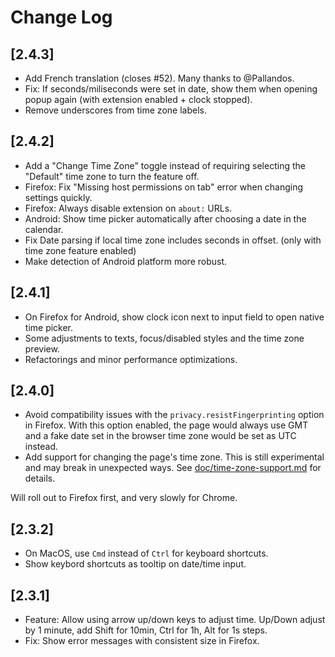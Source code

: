 # Change Log

## [2.4.3]

- Add French translation (closes #52). Many thanks to @Pallandos.
- Fix: If seconds/miliseconds were set in date, show them when opening popup again (with extension enabled + clock stopped).
- Remove underscores from time zone labels.

## [2.4.2]

- Add a "Change Time Zone" toggle instead of requiring selecting the "Default" time zone to turn the feature off.
- Firefox: Fix "Missing host permissions on tab" error when changing settings quickly.
- Firefox: Always disable extension on `about:` URLs.
- Android: Show time picker automatically after choosing a date in the calendar.
- Fix Date parsing if local time zone includes seconds in offset. (only with time zone feature enabled)
- Make detection of Android platform more robust.

## [2.4.1]

- On Firefox for Android, show clock icon next to input field to open native time picker.
- Some adjustments to texts, focus/disabled styles and the time zone preview.
- Refactorings and minor performance optimizations.

## [2.4.0]

- Avoid compatibility issues with the `privacy.resistFingerprinting` option in Firefox. With this option enabled, the page would always use GMT and a fake date set in the browser time zone would be set as UTC instead.
- Add support for changing the page's time zone. This is still experimental and may break in unexpected ways. See [doc/time-zone-support.md](doc/time-zone-support.md) for details.

Will roll out to Firefox first, and very slowly for Chrome.

## [2.3.2]

- On MacOS, use `Cmd` instead of `Ctrl` for keyboard shortcuts.
- Show keybord shortcuts as tooltip on date/time input.

## [2.3.1]

- Feature: Allow using arrow up/down keys to adjust time. Up/Down adjust by 1 minute, add Shift for 10min, Ctrl for 1h, Alt for 1s steps.
- Fix: Show error messages with consistent size in Firefox.
